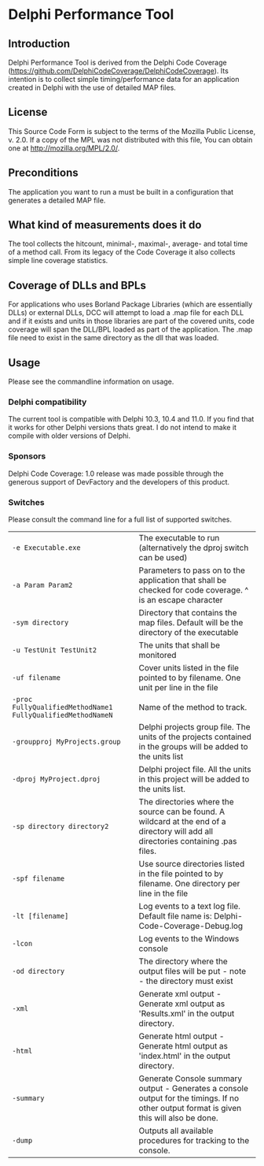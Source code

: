 # Delphi Performance Tool

## Introduction
Delphi Performance Tool is derived from the Delphi Code Coverage (https://github.com/DelphiCodeCoverage/DelphiCodeCoverage).
Its intention is to collect simple timing/performance data for an application created in Delphi with the use of detailed MAP files.

## License
This Source Code Form is subject to the terms of the Mozilla Public License, 
v. 2.0. If a copy of the MPL was not distributed with this file, 
You can obtain one at http://mozilla.org/MPL/2.0/.

## Preconditions
The application you want to run a must be built in a configuration that generates a detailed MAP file.

## What kind of measurements does it do
The tool collects the hitcount, minimal-, maximal-, average- and total time of a method call.
From its legacy of the Code Coverage it also collects simple line coverage statistics.

## Coverage of DLLs and BPLs
For applications who uses Borland Package Libraries (which are essentially DLLs) or external DLLs, DCC will attempt to 
load a .map file for each DLL and if it exists and units in those libraries are part of the covered units, 
code coverage will span the DLL/BPL loaded as part of the application. The .map file need to exist in the same 
directory as the dll that was loaded.

## Usage
Please see the commandline information on usage.

### Delphi compatibility
The current tool is compatible with Delphi 10.3, 10.4 and 11.0. 
If you find that it works for other Delphi versions thats great. 
I do not intend to make it compile with older versions of Delphi.

### Sponsors
Delphi Code Coverage: 1.0 release was made possible through the generous support of DevFactory and the developers of this product.

### Switches
Please consult the command line for a full list of supported switches.
<table>
    <tr><td><code>-e Executable.exe</code></td><td>The executable to run (alternatively the dproj switch can be used)</td></tr>
	<tr><td><code>-a Param Param2</code></td><td>Parameters to pass on to the application that shall be checked for code coverage. ^ is an escape character</td></tr>
	<tr><td><code>-sym directory</code></td><td>Directory that contains the map files. Default will be the directory of the executable</td></tr>
	<tr><td><code>-u TestUnit TestUnit2</code></td><td>The units that shall be monitored</td></tr>
    <tr><td><code>-uf filename</code></td><td>Cover units listed in the file pointed to by filename. One unit per line in the file</td></tr>
	<tr><td><code>-proc FullyQualifiedMethodName1 FullyQualifiedMethodNameN</code></td><td>Name of the method to track.</td></tr>
    <tr><td><code>-groupproj MyProjects.group</code></td><td>Delphi projects group file. The units of the projects contained in the groups will be added to the units list</td></tr>
	<tr><td><code>-dproj MyProject.dproj</code></td><td>Delphi project file. All the units in this project will be added to the units list.</td></tr>
	<tr><td><code>-sp directory directory2</code></td><td>The directories where the source can be found. A wildcard at the end of a directory will add all directories containing .pas files.</td></tr>
    <tr><td><code>-spf filename</code></td><td>Use source directories listed in the file pointed to by filename. One directory per line in the file</td></tr>    
	<tr><td><code>-lt [filename]</code></td><td>Log events to a text log file. Default file name is: Delphi-Code-Coverage-Debug.log</td></tr>
    <tr><td><code>-lcon</code></td><td>Log events to the Windows console</td></tr>
    <tr><td><code>-od directory</code></td><td>The directory where the output files will be put - note - the directory must exist</td></tr>  
    <tr><td><code>-xml</code></td><td>Generate xml output - Generate xml output as 'Results.xml' in the output directory.</td></tr>
    <tr><td><code>-html</code></td><td>Generate html output - Generate html output as 'index.html' in the output directory.</td></tr>
	<tr><td><code>-summary</code></td><td>Generate Console summary output - Generates a console output for the timings. If no other output format is given this will also be done.</td></tr>
	<tr><td><code>-dump</code></td><td>Outputs all available procedures for tracking to the console.</td></tr>
</table>
